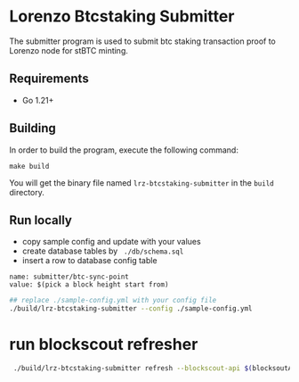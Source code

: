 # Lorenzo Btcstaking Submitter

The submitter program is used to submit btc staking transaction proof to Lorenzo node for stBTC minting.

## Requirements
- Go 1.21+

## Building
In order to build the program, execute the following command:

```shell
make build
```
You will get the binary file named `lrz-btcstaking-submitter` in the `build` directory.

## Run locally

- copy sample config and update with your values
- create database tables by ``` ./db/schema.sql```
- insert a row to database config table 
```
name: submitter/btc-sync-point
value: $(pick a block height start from)
```

```sh       
## replace ./sample-config.yml with your config file
./build/lrz-btcstaking-submitter --config ./sample-config.yml
```
# run blockscout refresher
```sh
 ./build/lrz-btcstaking-submitter refresh --blockscout-api $(blocksoutApiUrl) --lorenzo-app-api $(lorenzoAppApiUrl) --start-height 19999
```
